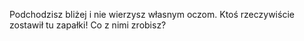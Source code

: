Podchodzisz bliżej i nie wierzysz własnym oczom.
Ktoś rzeczywiście zostawił tu zapałki! Co z nimi zrobisz?
